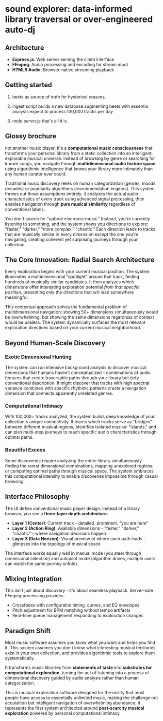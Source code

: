 # sound explorer: data-informed library traversal or over-engineered auto-dj

## Architecture

- **Express.js**: Web server serving the client interface
- **FFmpeg**: Audio processing and encoding for stream input
- **HTML5 Audio**: Browser-native streaming playback

## Getting started

1. beets as source of truth
   for hysterical reasons.

2. ingest script builds a new database
   augmenting beets with essentia analysis
   expect to process 100,000 tracks per day

3. node server.js
   that's all it is.

## Glossy brochure

not another music player. It's a **computational music consciousness** that transforms your personal library from a static collection into an intelligent, explorable musical universe. Instead of browsing by genre or searching for known songs, you navigate through **multidimensional audio feature space** using algorithmic intelligence that knows your library more intimately than any human curator ever could.

Traditional music discovery relies on human categorization (genres, moods, decades) or popularity algorithms (recommendation engines). This system throws out those assumptions entirely. It analyzes the actual audio characteristics of every track using advanced signal processing, then enables navigation through **pure musical similarity** regardless of conventional labels.

You don't search for "upbeat electronic music." Instead, you're currently listening to something, and the system shows you directions to explore: "faster," "darker," "more complex," "chaotic." Each direction leads to tracks that are musically similar in every dimension *except* the one you're navigating, creating coherent yet surprising journeys through your collection.

## The Core Innovation: Radial Search Architecture

Every exploration begins with your current musical position. The system illuminates a multidimensional "spotlight" around that track, finding hundreds of musically similar candidates. It then analyzes which dimensions offer interesting exploration potential *from that specific position*, presenting only the directions that will lead somewhere meaningful.

This contextual approach solves the fundamental problem of multidimensional navigation: showing 50+ dimensions simultaneously would be overwhelming, but showing the same dimensions regardless of context would be useless. The system dynamically surfaces the most relevant exploration directions based on your current musical neighborhood.

## Beyond Human-Scale Discovery

### Exotic Dimensional Hunting
The system can run intensive background analysis to discover musical dimensions that humans haven't conceptualized - combinations of audio features that create traversable paths through your library but defy conventional description. It might discover that tracks with high spectral variance combined with specific rhythmic patterns create a navigation dimension that connects apparently unrelated genres.

### Computational Intimacy
With 100,000+ tracks analyzed, the system builds deep knowledge of your collection's unique connectivity. It learns which tracks serve as "bridges" between different musical regions, identifies isolated musical "islands," and can plan multi-step journeys to reach specific audio characteristics through optimal paths.

### Beautiful Excess
Some discoveries require analyzing the entire library simultaneously - finding the rarest dimensional combinations, mapping unexplored regions, or computing optimal paths through musical space. The system embraces this computational intensity to enable discoveries impossible through casual browsing.

## Interface Philosophy

The UI defies conventional music player design. Instead of a library browser, you see a **three-layer depth architecture**:

- **Layer 1 (Center)**: Current track - detailed, prominent, "you are here"
- **Layer 2 (Action Ring)**: Available dimensions - "faster," "darker," "chaotic" - where navigation decisions happen
- **Layer 3 (Data Horizon)**: Visual preview of where each path leads - glimpses into the topology of musical space

The interface works equally well in manual mode (you steer through dimensional selection) and autopilot mode (algorithm drives, multiple users can watch the same journey unfold).

## Mixing Integration

This isn't just about discovery - it's about seamless playback. Server-side FFmpeg processing provides:
- Crossfades with configurable timing, curves, and EQ envelopes
- Pitch adjustment for BPM matching without tempo artifacts
- Real-time queue management responding to exploration changes

## Paradigm Shift

Most music software assumes you know what you want and helps you find it. This system assumes you don't know what interesting musical territories exist in your own collection, and provides algorithmic tools to explore them systematically.

It transforms music libraries from **statements of taste** into **substrates for computational exploration**, turning the act of listening into a process of dimensional discovery guided by audio analysis rather than human categorization.

This is musical exploration software designed for the reality that most people have access to essentially unlimited music, making the challenge not acquisition but intelligent navigation of overwhelming abundance. It represents the first system architected around **post-scarcity musical exploration** powered by personal computational intimacy.


